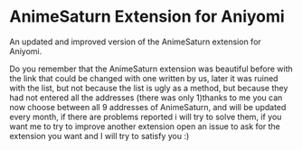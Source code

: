 # AnimeSaturn Extension for Aniyomi
An updated and improved version of the AnimeSaturn extension for Aniyomi.

Do you remember that the AnimeSaturn extension was beautiful before with the link that could be changed with one written by us, later it was ruined with the list, but not because the list is ugly as a method, but because they had not entered all the addresses (there was only 1)thanks to me you can now choose between all 9 addresses of AnimeSaturn, and will be updated every month, if there are problems reported i will try to solve them, if you want me to try to improve another extension open an issue to ask for the extension you want and I will try to satisfy you :)
